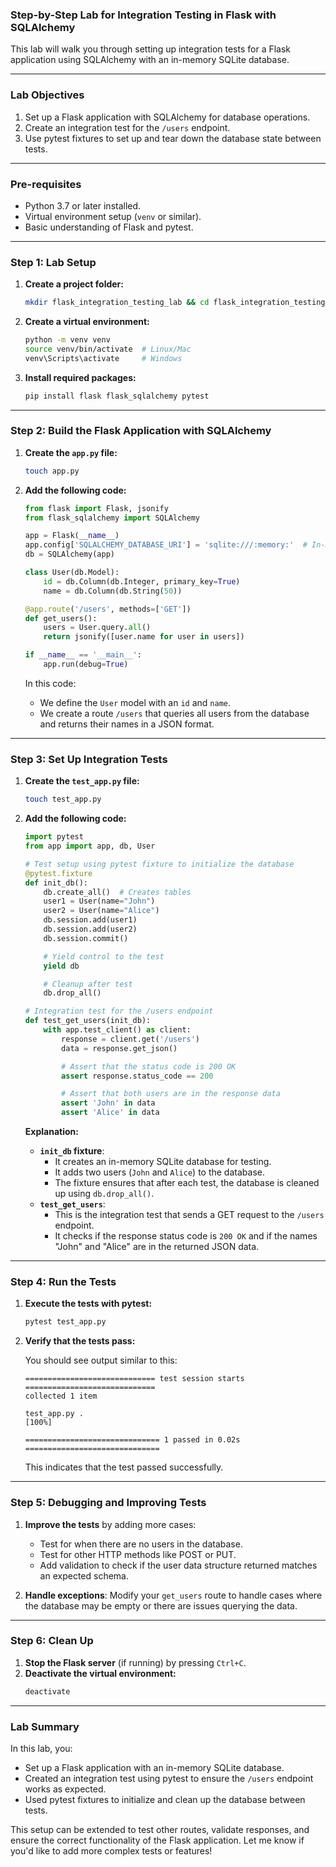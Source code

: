 ### **Step-by-Step Lab for Integration Testing in Flask with SQLAlchemy**

This lab will walk you through setting up integration tests for a Flask application using SQLAlchemy with an in-memory SQLite database.

---

### **Lab Objectives**
1. Set up a Flask application with SQLAlchemy for database operations.
2. Create an integration test for the `/users` endpoint.
3. Use pytest fixtures to set up and tear down the database state between tests.

---

### **Pre-requisites**
- Python 3.7 or later installed.
- Virtual environment setup (`venv` or similar).
- Basic understanding of Flask and pytest.

---

### **Step 1: Lab Setup**
1. **Create a project folder:**
   ```bash
   mkdir flask_integration_testing_lab && cd flask_integration_testing_lab
   ```

2. **Create a virtual environment:**
   ```bash
   python -m venv venv
   source venv/bin/activate  # Linux/Mac
   venv\Scripts\activate     # Windows
   ```

3. **Install required packages:**
   ```bash
   pip install flask flask_sqlalchemy pytest
   ```

---

### **Step 2: Build the Flask Application with SQLAlchemy**

1. **Create the `app.py` file:**
   ```bash
   touch app.py
   ```

2. **Add the following code:**
   ```python
   from flask import Flask, jsonify
   from flask_sqlalchemy import SQLAlchemy

   app = Flask(__name__)
   app.config['SQLALCHEMY_DATABASE_URI'] = 'sqlite:///:memory:'  # In-memory database for testing
   db = SQLAlchemy(app)

   class User(db.Model):
       id = db.Column(db.Integer, primary_key=True)
       name = db.Column(db.String(50))

   @app.route('/users', methods=['GET'])
   def get_users():
       users = User.query.all()
       return jsonify([user.name for user in users])

   if __name__ == '__main__':
       app.run(debug=True)
   ```

   In this code:
   - We define the `User` model with an `id` and `name`.
   - We create a route `/users` that queries all users from the database and returns their names in a JSON format.

---

### **Step 3: Set Up Integration Tests**

1. **Create the `test_app.py` file:**
   ```bash
   touch test_app.py
   ```

2. **Add the following code:**
   ```python
   import pytest
   from app import app, db, User

   # Test setup using pytest fixture to initialize the database
   @pytest.fixture
   def init_db():
       db.create_all()  # Creates tables
       user1 = User(name="John")
       user2 = User(name="Alice")
       db.session.add(user1)
       db.session.add(user2)
       db.session.commit()

       # Yield control to the test
       yield db

       # Cleanup after test
       db.drop_all()

   # Integration test for the /users endpoint
   def test_get_users(init_db):
       with app.test_client() as client:
           response = client.get('/users')
           data = response.get_json()

           # Assert that the status code is 200 OK
           assert response.status_code == 200

           # Assert that both users are in the response data
           assert 'John' in data
           assert 'Alice' in data
   ```

   **Explanation:**
   - **`init_db` fixture**:
     - It creates an in-memory SQLite database for testing.
     - It adds two users (`John` and `Alice`) to the database.
     - The fixture ensures that after each test, the database is cleaned up using `db.drop_all()`.
   - **`test_get_users`**:
     - This is the integration test that sends a GET request to the `/users` endpoint.
     - It checks if the response status code is `200 OK` and if the names "John" and "Alice" are in the returned JSON data.

---

### **Step 4: Run the Tests**

1. **Execute the tests with pytest:**
   ```bash
   pytest test_app.py
   ```

2. **Verify that the tests pass:**

   You should see output similar to this:

   ```
   ============================= test session starts =============================
   collected 1 item

   test_app.py .                                                       [100%]

   ============================== 1 passed in 0.02s ==============================
   ```

   This indicates that the test passed successfully.

---

### **Step 5: Debugging and Improving Tests**
1. **Improve the tests** by adding more cases:
   - Test for when there are no users in the database.
   - Test for other HTTP methods like POST or PUT.
   - Add validation to check if the user data structure returned matches an expected schema.

2. **Handle exceptions**: 
   Modify your `get_users` route to handle cases where the database may be empty or there are issues querying the data.

---

### **Step 6: Clean Up**
1. **Stop the Flask server** (if running) by pressing `Ctrl+C`.
2. **Deactivate the virtual environment:**
   ```bash
   deactivate
   ```

---

### **Lab Summary**
In this lab, you:
- Set up a Flask application with an in-memory SQLite database.
- Created an integration test using pytest to ensure the `/users` endpoint works as expected.
- Used pytest fixtures to initialize and clean up the database between tests.

This setup can be extended to test other routes, validate responses, and ensure the correct functionality of the Flask application. Let me know if you'd like to add more complex tests or features!
